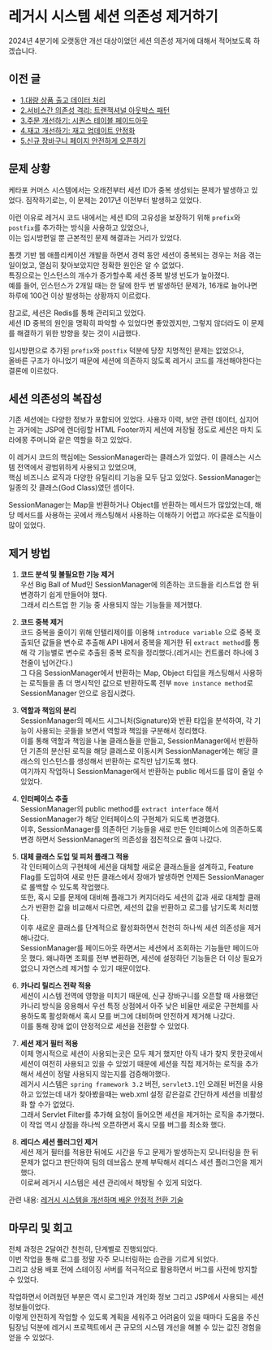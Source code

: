 # 레거시 시스템 세션 의존성 제거하기

2024년 4분기에 오랫동안 개선 대상이었던 세션 의존성 제거에 대해서 적어보도록 하겠습니다.

## 이전 글
- [1.대량 상품 출고 데이터 처리](https://github.com/ejoongseok/blog/blob/main/%EA%B0%9C%EB%B0%9C%EC%9D%BC%EC%A7%80/1.%EB%8C%80%EB%9F%89%20%EC%83%81%ED%92%88%20%EC%B6%9C%EA%B3%A0%20%EB%8D%B0%EC%9D%B4%ED%84%B0%20%EC%B2%98%EB%A6%AC.md)
- [2.서비스간 의존성 격리: 트랜잭셔널 아웃박스 패턴](https://github.com/ejoongseok/blog/blob/main/%EA%B0%9C%EB%B0%9C%EC%9D%BC%EC%A7%80/2.%EC%84%9C%EB%B9%84%EC%8A%A4%EA%B0%84%20%EC%9D%98%EC%A1%B4%EC%84%B1%20%EA%B2%A9%EB%A6%AC%3A%20%ED%8A%B8%EB%9E%9C%EC%9E%AD%EC%85%94%EB%84%90%20%EC%95%84%EC%9B%83%EB%B0%95%EC%8A%A4%20%ED%8C%A8%ED%84%B4.md)
- [3.주문 개선하기: 시퀀스 테이블 페이드아웃](https://github.com/ejoongseok/blog/blob/main/%EA%B0%9C%EB%B0%9C%EC%9D%BC%EC%A7%80/3.%EC%A3%BC%EB%AC%B8%20%EA%B0%9C%EC%84%A0%ED%95%98%EA%B8%B0%3A%20%EC%8B%9C%ED%80%80%EC%8A%A4%20%ED%85%8C%EC%9D%B4%EB%B8%94%20%ED%8E%98%EC%9D%B4%EB%93%9C%EC%95%84%EC%9B%83.md)
- [4.재고 개선하기: 재고 업데이트 안정화](https://github.com/ejoongseok/blog/blob/main/%EA%B0%9C%EB%B0%9C%EC%9D%BC%EC%A7%80/4.%EC%A3%BC%EB%AC%B8%20%EA%B0%9C%EC%84%A0%ED%95%98%EA%B8%B0%3A%20%EC%9E%AC%EA%B3%A0%20%EC%97%85%EB%8D%B0%EC%9D%B4%ED%8A%B8%20%EC%95%88%EC%A0%95%ED%99%94.md)
- [5.신규 장바구니 페이지 안전하게 오픈하기](https://github.com/ejoongseok/blog/blob/main/%EA%B0%9C%EB%B0%9C%EC%9D%BC%EC%A7%80/5.%20%EC%8B%A0%EA%B7%9C%20%EC%9E%A5%EB%B0%94%EA%B5%AC%EB%8B%88%20%ED%8E%98%EC%9D%B4%EC%A7%80%20%EC%95%88%EC%A0%84%ED%95%98%EA%B2%8C%20%EC%98%A4%ED%94%88%ED%95%98%EA%B8%B0.md)


## 문제 상황
케타포 커머스 시스템에서는 오래전부터 세션 ID가 중복 생성되는 문제가 발생하고 있었다. 
짐작하기로는, 이 문제는 2017년 이전부터 발생하고 있었다. 

이런 이유로 레거시 코드 내에서는 세션 ID의 고유성을 보장하기 위해 `prefix`와 `postfix`를 추가하는 방식을 사용하고 있었으나,   
이는 임시방편일 뿐 근본적인 문제 해결과는 거리가 있었다. 

톰캣 기반 웹 애플리케이션 개발을 하면서 경력 동안 세션이 중복되는 경우는 처음 겪는 일이었고, 열심히 찾아보았지만 정확한 원인은 알 수 없었다.  
특징으로는 인스턴스의 개수가 증가할수록 세션 중복 발생 빈도가 높아졌다.   
예를 들어, 인스턴스가 2개일 때는 한 달에 한두 번 발생하던 문제가, 16개로 늘어나면 하루에 100건 이상 발생하는 상황까지 이르렀다.   

참고로, 세션은 Redis를 통해 관리되고 있었다.   
세션 ID 중복의 원인을 명확히 파악할 수 있었다면 좋았겠지만, 그렇지 않더라도 이 문제를 해결하기 위한 방향을 찾는 것이 시급했다. 

임시방편으로 추가된 `prefix`와 `postfix` 덕분에 당장 치명적인 문제는 없었으나,   
올바른 구조가 아니었기 때문에 세션에 의존하지 않도록 레거시 코드를 개선해야한다는 결론에 이르렀다.

## 세션 의존성의 복잡성
기존 세션에는 다양한 정보가 포함되어 있었다. 사용자 이력, 보안 관련 데이터, 심지어는 과거에는 JSP에 렌더링할 HTML Footer까지 세션에 저장될 정도로 세션은 마치 도라에몽 주머니와 같은 역할을 하고 있었다.

이 레거시 코드의 핵심에는 SessionManager라는 클래스가 있었다. 이 클래스는 시스템 전역에서 광범위하게 사용되고 있었으며,   
핵심 비즈니스 로직과 다양한 유틸리티 기능을 모두 담고 있었다. SessionManager는 일종의 갓 클래스(God Class)였던 셈이다.  

SessionManager는 Map을 반환하거나 Object를 반환하는 메서드가 많았었는데, 해당 메서드를 사용하는 곳에서 캐스팅해서 사용하는 이해하기 어렵고 까다로운 로직들이 많이 있었다.   

## 제거 방법

1. **코드 분석 및 불필요한 기능 제거**  
우선 Big Ball of Mud인 SessionManager에 의존하는 코드들을 리스트업 한 뒤 변경하기 쉽게 만들어야 했다.  
그래서 리스트업 한 기능 중 사용되지 않는 기능들을 제거했다.

3. **코드 중복 제거**  
코드 중복을 줄이기 위해 인텔리제이를 이용해 `introduce variable` 으로 중복 호출되던 값들을 변수로 추출해 API 내에서 중복을 제거한 뒤 `extract method`를 통해 각 기능별로 변수로 추출된 중복 로직을 정리했다.(레거시는 컨트롤러 하나에 3천줄이 넘어간다.)  
그 다음 SessionManager에서 반환하는 Map, Object 타입을 캐스팅해서 사용하는 로직들을 좀 더 명시적인 값으로 반환하도록 전부 `move instance method`로 SessionManager 안으로 응집시켰다.  

4. **역할과 책임의 분리**  
SessionManager의 메서드 시그니처(Signature)와 반환 타입을 분석하여, 각 기능이 사용되는 곳들을 보면서 역할과 책임을 구분해서 정리했다.  
이를 통해 역할과 책임을 나눌 클래스들을 만들고, SessionManager에서 반환하던 기존의 분산된 로직을 해당 클래스로 이동시켜 SessionManager에는 해당 클래스의 인스턴스를 생성해서 반환하는 로직만 남기도록 했다.  
여기까지 작업하니 SessionManager에서 반환하는 public 메서드를 많이 줄일 수 있었다.  

5. **인터페이스 추출**  
SessionManager의 public method를 `extract interface` 해서 SessionManager가 해당 인터페이스의 구현체가 되도록 변경했다.    
이후, SessionManager를 의존하던 기능들을 새로 만든 인터페이스에 의존하도록 변경 하면서 SessionManager의 의존성을 점진적으로 줄여 나갔다.    

6. **대체 클래스 도입 및 피처 플래그 적용**  
각 인터페이스의 구현체에 세션을 대체할 새로운 클래스들을 설계하고, Feature Flag를 도입하여 새로 만든 클래스에서 장애가 발생하면 언제든 SessionManager로 롤백할 수 있도록 작업했다.  
또한, 혹시 모를 문제에 대비해 플래그가 켜지더라도 세션의 값과 새로 대체할 클래스가 반환한 값을 비교해서 다르면, 세션의 값을 반환하고 로그를 남기도록 처리했다.    
이후 새로운 클래스를 단계적으로 활성화하면서 천천히 하나씩 세션 의존성을 제거해나갔다.  
SessionManager를 페이드아웃 하면서는 세션에서 조회하는 기능들만 페이드아웃 했다. 왜냐하면 조회를 전부 변환하면, 세션에 설정하던 기능들은 더 이상 필요가 없으니 자연스레 제거할 수 있기 때문이었다.

8. **카나리 릴리스 전략 적용**  
세션이 시스템 전역에 영향을 미치기 때문에, 신규 장바구니를 오픈할 때 사용했던 카나리 방식을 응용해서 우선 특정 상점에서 아주 낮은 비율만 새로운 구현체를 사용하도록 활성화해서 혹시 모를 버그에 대비하며 안전하게 제거해 나갔다.    
이를 통해 장애 없이 안정적으로 세션을 전환할 수 있었다.

9. **세션 제거 필터 적용**  
이제 명시적으로 세션이 사용되는곳은 모두 제거 했지만 아직 내가 찾지 못한곳에서 세션이 여전히 사용되고 있을 수 있었기 때문에 세션을 직접 제거하는 로직을 추가해서 세션이 정말 사용되지 않는지를 검증해야했다.  
레거시 시스템은 `spring framework 3.2` 버전, `servlet3.1`인 오래된 버전을 사용하고 있었는데 내가 찾아봤을때는 web.xml 설정 같은걸로 간단하게 세션을 비활성화 할 수가 없었다.  
그래서 Servlet Filter를 추가해 요청이 들어오면 세션을 제거하는 로직을 추가했다. 이 작업 역시 상점을 하나씩 오픈하면서 혹시 모를 버그를 최소화 했다.

10. **레디스 세션 플러그인 제거**  
세션 제거 필터를 적용한 뒤에도 시간을 두고 문제가 발생하는지 모니터링을 한 뒤 문제가 없다고 판단하여 팀의 데브옵스 분께 부탁해서 레디스 세션 플러그인을 제거했다.  
이로써 레거시 시스템은 세션 관리에서 해방될 수 있게 되었다.

관련 내용: [레거시 시스템을 개선하며 배운 안정적 전환 기술](https://github.com/ejoongseok/blog/blob/main/%EA%B8%B0%EC%88%A0/%EB%A0%88%EA%B1%B0%EC%8B%9C%20%EC%8B%9C%EC%8A%A4%ED%85%9C%EC%9D%84%20%EA%B0%9C%EC%84%A0%ED%95%98%EB%A9%B0%20%EB%B0%B0%EC%9A%B4%20%EC%95%88%EC%A0%95%EC%A0%81%20%EC%A0%84%ED%99%98%20%EA%B8%B0%EC%88%A0.md)

## 마무리 및 회고
전체 과정은 2달여간 천천히, 단계별로 진행되었다.   
이번 작업을 통해 로그를 정말 자주 모니터링하는 습관을 기르게 되었다.   
그리고 상용 배포 전에 스테이징 서버를 적극적으로 활용하면서 버그를 사전에 방지할 수 있었다.

작업하면서 어려웠던 부분은 역시 로그인과 개인화 정보 그리고 JSP에서 사용되는 세션 정보들이었다.   
이렇게 안전하게 작업할 수 있도록 계획을 세워주고 어려움이 있을 때마다 도움을 주신 팀장님 덕분에 레거시 프로젝트에서 큰 규모의 시스템 개선을 해볼 수 있는 값진 경험을 얻을 수 있었다.
